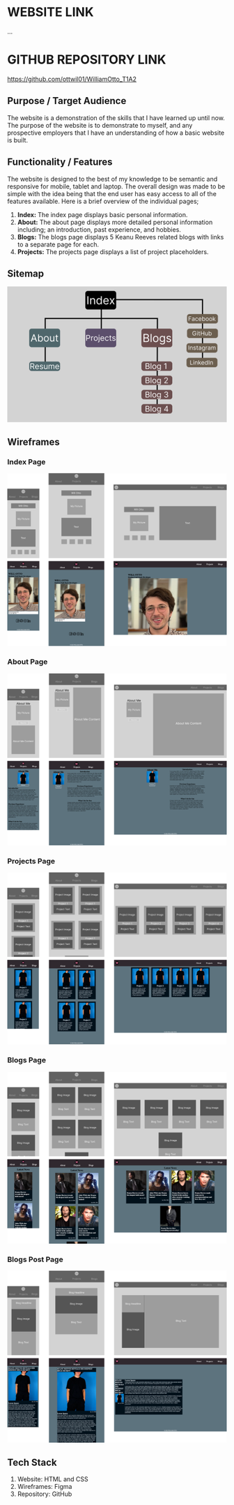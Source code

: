 # WEBSITE LINK
...
# GITHUB REPOSITORY LINK
https://github.com/ottwil01/WilliamOtto_T1A2
## Purpose / Target Audience
The website is a demonstration of the skills that I have learned up until now. The purpose of the website is to demonstrate to myself, and any prospective employers that I have an understanding of how a basic website is built.
## Functionality / Features
The website is designed to the best of my knowledge to be semantic and responsive for mobile, tablet and laptop. The overall design was made to be simple with the idea being that the end user has easy access to all of the features available. Here is a brief overview of the individual pages;

1. **Index:** The index page displays basic personal information.
2. **About:** The about page displays more detailed personal information including; an introduction, past experience, and hobbies.
3. **Blogs:** The blogs page displays 5 Keanu Reeves related blogs with links to a separate page for each.
4. **Projects:** The projects page displays a list of project placeholders.
   
## Sitemap
![Sitemap](/docs/Sitemap.png)
## Wireframes
### Index Page
![Index Page](/docs/Index.png)
### About Page
![About Page](/docs/About.png)
### Projects Page
![Projects Page](/docs/Projects.png)
### Blogs Page
![Blogs Page](/docs/Blogs.png)
### Blogs Post Page
![Blogs Post Page](/docs/Blogs%20Example.png)
## Tech Stack
1. Website: HTML and CSS
2. Wireframes: Figma
3. Repository: GitHub